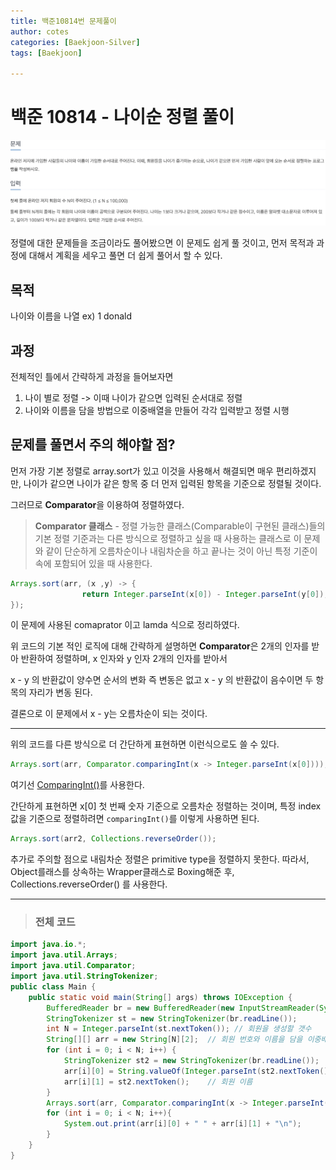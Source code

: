 ```yaml
---
title: 백준10814번 문제풀이
author: cotes   
categories: [Baekjoon-Silver]
tags: [Baekjoon]

---
```


# 백준 10814 - 나이순 정렬 풀이



![10814](/assets/beakjoon_img/10814matter.png)



정렬에 대한 문제들을 조금이라도 풀어봤으면 이 문제도 쉽게 풀 것이고, 먼저 목적과 과정에 대해서 계획을 세우고 풀면 더 쉽게 풀어서 할 수 있다.

## 목적

나이와 이름을 나열 ex) 1 donald

## 과정

전체적인 틀에서 간략하게 과정을 들어보자면

1. 나이 별로 정렬 -> 이때 나이가 같으면 입력된 순서대로 정렬
2. 나이와 이름을 담을 방법으로 이중배열을 만들어 각각 입력받고 정렬 시행

## 문제를 풀면서 주의 해야할 점?

먼저 가장 기본 정렬로 array.sort가 있고 이것을 사용해서 해결되면 매우 편리하겠지만, 나이가 같으면 나이가 같은 항목 중 더 먼저 입력된 항목을 기준으로 정렬될 것이다.

그러므로 **Comparator**을 이용하여 정렬하였다.

> **Comparator 클래스** - 정렬 가능한 클래스(Comparable이 구현된 클래스)들의 기본 정렬 기준과는 다른 방식으로 정렬하고 싶을 때 사용하는 클래스로 이 문제와 같이 단순하게 오름차순이나 내림차순을 하고 끝나는 것이 아닌 특정 기준이 속에 포함되어 있을 때 사용한다.

```java
Arrays.sort(arr, (x ,y) -> {
                return Integer.parseInt(x[0]) - Integer.parseInt(y[0]);
});
```

이 문제에 사용된 comaprator 이고 lamda 식으로 정리하였다. 

위 코드의 기본 적인 로직에 대해 간략하게 설명하면 **Comparator**은 2개의 인자를 받아 반환하여 정렬하며,  x 인자와 y 인자 2개의 인자를 받아서

x - y 의 반환값이 양수면 순서의 변화 즉 변동은 없고 x - y 의 반환값이 음수이면 두 항목의 자리가 변동 된다.

결론으로 이 문제에서 x - y는 오름차순이 되는 것이다.

------

위의 코드를 다른 방식으로 더 간단하게 표현하면 이런식으로도 쓸 수 있다.

```java
Arrays.sort(arr, Comparator.comparingInt(x -> Integer.parseInt(x[0]))); 
```

여기선 <u>ComparingInt()</u>를 사용한다.

간단하게 표현하면 x[0] 첫 번째 숫자 기준으로 오름차순 정렬하는 것이며, 특정 index 값을 기준으로 정렬하려면 `comparingInt()`를 이렇게 사용하면 된다.

```java
Arrays.sort(arr2, Collections.reverseOrder());	
```

추가로 주의할 점으로 내림차순 정렬은  primitive type을 정렬하지 못한다. 따라서, Object를래스를 상속하는 Wrapper클래스로 Boxing해준 후, Collections.reverseOrder() 를 사용한다.

------

> ### 전체 코드

```java
import java.io.*;
import java.util.Arrays;
import java.util.Comparator;
import java.util.StringTokenizer;
public class Main {
    public static void main(String[] args) throws IOException {
        BufferedReader br = new BufferedReader(new InputStreamReader(System.in));
        StringTokenizer st = new StringTokenizer(br.readLine());
        int N = Integer.parseInt(st.nextToken()); // 회원을 생성할 갯수
        String[][] arr = new String[N][2];  // 회원 번호와 이름을 담을 이중배열
        for (int i = 0; i < N; i++) {
            StringTokenizer st2 = new StringTokenizer(br.readLine());
            arr[i][0] = String.valueOf(Integer.parseInt(st2.nextToken()));    // 회원 번호 
            arr[i][1] = st2.nextToken();    // 회원 이름
        }
        Arrays.sort(arr, Comparator.comparingInt(x -> Integer.parseInt(x[0])));
        for (int i = 0; i < N; i++){
            System.out.print(arr[i][0] + " " + arr[i][1] + "\n");
        }
    }
}
```

